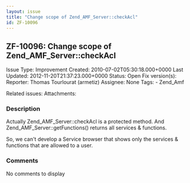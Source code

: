 ```yaml
---
layout: issue
title: "Change scope of Zend_AMF_Server::checkAcl"
id: ZF-10096
---
```


ZF-10096: Change scope of Zend\_AMF\_Server::checkAcl
-----------------------------------------------------

 Issue Type: Improvement Created: 2010-07-02T05:30:18.000+0000 Last Updated: 2012-11-20T21:37:23.000+0000 Status: Open Fix version(s): 
 Reporter:  Thomas Tourlourat (armetiz)  Assignee:  None  Tags: - Zend\_Amf
 
 Related issues: 
 Attachments: 
### Description

Actually Zend\_AMF\_Server::checkAcl is a protected method. And Zend\_AMF\_Server::getFunctions() returns all services & functions.

So, we can't develop a Service browser that shows only the services & functions that are allowed to a user.

 

 

### Comments

No comments to display